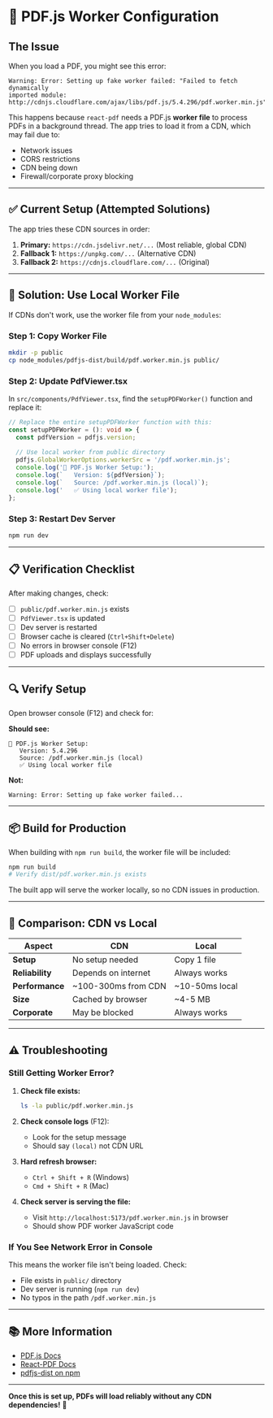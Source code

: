 # 🔧 PDF.js Worker Configuration

## The Issue

When you load a PDF, you might see this error:

```
Warning: Error: Setting up fake worker failed: "Failed to fetch dynamically 
imported module: http://cdnjs.cloudflare.com/ajax/libs/pdf.js/5.4.296/pdf.worker.min.js"
```

This happens because `react-pdf` needs a PDF.js **worker file** to process PDFs in a background thread. The app tries to load it from a CDN, which may fail due to:
- Network issues
- CORS restrictions
- CDN being down
- Firewall/corporate proxy blocking

---

## ✅ Current Setup (Attempted Solutions)

The app tries these CDN sources in order:

1. **Primary:** `https://cdn.jsdelivr.net/...` (Most reliable, global CDN)
2. **Fallback 1:** `https://unpkg.com/...` (Alternative CDN)
3. **Fallback 2:** `https://cdnjs.cloudflare.com/...` (Original)

---

## 🚀 Solution: Use Local Worker File

If CDNs don't work, use the worker file from your `node_modules`:

### **Step 1: Copy Worker File**

```bash
mkdir -p public
cp node_modules/pdfjs-dist/build/pdf.worker.min.js public/
```

### **Step 2: Update PdfViewer.tsx**

In `src/components/PdfViewer.tsx`, find the `setupPDFWorker()` function and replace it:

```typescript
// Replace the entire setupPDFWorker function with this:
const setupPDFWorker = (): void => {
  const pdfVersion = pdfjs.version;
  
  // Use local worker from public directory
  pdfjs.GlobalWorkerOptions.workerSrc = '/pdf.worker.min.js';
  console.log('🔧 PDF.js Worker Setup:');
  console.log(`   Version: ${pdfVersion}`);
  console.log(`   Source: /pdf.worker.min.js (local)`);
  console.log('   ✅ Using local worker file');
};
```

### **Step 3: Restart Dev Server**

```bash
npm run dev
```

---

## 📋 Verification Checklist

After making changes, check:

- [ ] `public/pdf.worker.min.js` exists
- [ ] `PdfViewer.tsx` is updated
- [ ] Dev server is restarted
- [ ] Browser cache is cleared (`Ctrl+Shift+Delete`)
- [ ] No errors in browser console (F12)
- [ ] PDF uploads and displays successfully

---

## 🔍 Verify Setup

Open browser console (F12) and check for:

**Should see:**
```
🔧 PDF.js Worker Setup:
   Version: 5.4.296
   Source: /pdf.worker.min.js (local)
   ✅ Using local worker file
```

**Not:**
```
Warning: Error: Setting up fake worker failed...
```

---

## 📦 Build for Production

When building with `npm run build`, the worker file will be included:

```bash
npm run build
# Verify dist/pdf.worker.min.js exists
```

The built app will serve the worker locally, so no CDN issues in production.

---

## 🔄 Comparison: CDN vs Local

| Aspect | CDN | Local |
|--------|-----|-------|
| **Setup** | No setup needed | Copy 1 file |
| **Reliability** | Depends on internet | Always works |
| **Performance** | ~100-300ms from CDN | ~10-50ms local |
| **Size** | Cached by browser | ~4-5 MB |
| **Corporate** | May be blocked | Always works |

---

## ⚠️ Troubleshooting

### Still Getting Worker Error?

1. **Check file exists:**
   ```bash
   ls -la public/pdf.worker.min.js
   ```

2. **Check console logs** (F12):
   - Look for the setup message
   - Should say `(local)` not CDN URL

3. **Hard refresh browser:**
   - `Ctrl + Shift + R` (Windows)
   - `Cmd + Shift + R` (Mac)

4. **Check server is serving the file:**
   - Visit `http://localhost:5173/pdf.worker.min.js` in browser
   - Should show PDF worker JavaScript code

### If You See Network Error in Console

This means the worker file isn't being loaded. Check:
- File exists in `public/` directory
- Dev server is running (`npm run dev`)
- No typos in the path `/pdf.worker.min.js`

---

## 📚 More Information

- [PDF.js Docs](https://mozilla.github.io/pdf.js/)
- [React-PDF Docs](https://reactpdf.org/)
- [pdfjs-dist on npm](https://www.npmjs.com/package/pdfjs-dist)

---

**Once this is set up, PDFs will load reliably without any CDN dependencies!** 🎉

